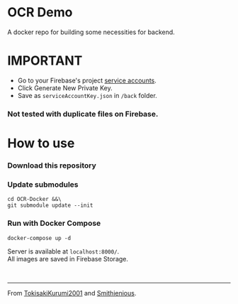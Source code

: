 # OCR Demo
A docker repo for building some necessities for backend.

# IMPORTANT
- Go to your Firebase's project [service accounts](https://console.firebase.google.com/project/_/settings/serviceaccounts/adminsdk).
- Click Generate New Private Key.
- Save as `serviceAccountKey.json` in `/back` folder.
### Not tested with duplicate files on Firebase.

# How to use
### Download this repository
### Update submodules
```
cd OCR-Docker &&\
git submodule update --init
```

### Run with Docker Compose
```
docker-compose up -d
```
Server is available at `localhost:8000/`.\
All images are saved in Firebase Storage.

<br />

---

From [TokisakiKurumi2001](https://github.com/TokisakiKurumi2001) and [Smithienious](https://github.com/Smithienious).
